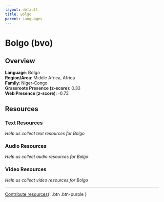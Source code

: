 ```yaml
---
layout: default
title: Bolgo
parent: Languages
---
```


# Bolgo (bvo)

## Overview

**Language**: Bolgo  
**Region/Area**: Middle Africa, Africa  
**Family**: Niger-Congo  
**Grassroots Presence (z-score)**: 0.33  
**Web Presence (z-score)**: -0.73  

## Resources

### Text Resources
*Help us collect text resources for Bolgo*

### Audio Resources
*Help us collect audio resources for Bolgo*

### Video Resources
*Help us collect video resources for Bolgo*

---

[Contribute resources](https://forms.office.com/e/1SfLJx3u1r){: .btn .btn-purple }

